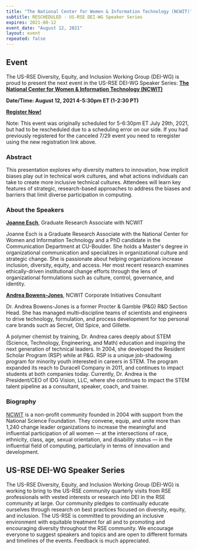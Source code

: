 ```yaml
---
title: "The National Center for Women & Information Technology (NCWIT)"
subtitle: RESCHEDULED - US-RSE DEI-WG Speaker Series
expires: 2021-08-12
event_date: "August 12, 2021"
layout: event
repeated: false
---
```



## Event

The US-RSE Diversity, Equity, and Inclusion Working Group (DEI-WG) is proud to
present the next event in the US-RSE DEI-WG Speaker Series: **[The National
Center for Women & Information Technology (NCWIT)](https://ncwit.org/)**

**Date/Time: August 12, 2021 4-5:30pm ET (1-2:30 PT)**

**[Register Now!](https://princeton.zoom.us/meeting/register/tJ0rd-yoqDgsGdND7R0BBVYdtcZ-AUBdy15g)**

Note: This event was originally scheduled for 5-6:30pm ET July 29th, 2021, but
had to be rescheduled due to a scheduling error on our side. 
If you had previously registered for the canceled 7/29 event you need to reregister using the new registration link above. 

### Abstract

This presentation explores why diversity matters to innovation, how implicit
biases play out in technical work cultures, and what actions individuals can
take to create more inclusive technical cultures.  Attendees will learn key
features of strategic, research-based approaches to address the biases and
barriers that limit diverse participation in computing. 

<!-- more -->

### About the Speakers


**[Joanne Esch](https://ncwit.org/profile/joanne-esch/)**, Graduate Research
Associate with NCWIT

Joanne Esch is a Graduate Research Associate with the National Center for Women
and Information Technology and a PhD candidate in the Communication Department
at CU-Boulder. She holds a Master's degree in organizational communication and
specializes in organizational culture and strategic change. She is passionate
about helping organizations increase inclusion, diversity, equity, and access.
Her most recent research examines ethically-driven institutional change efforts
through the lens of organizational formulations such as culture, control,
governance, and identity.

**[Andrea Bowens-Jones](https://ncwit.org/profile/andrea-bowens-jones/)**,
NCWIT Corporate Initiatives Consultant 

Dr. Andrea Bowens-Jones is a former Procter & Gamble (P&G) R&D Section Head.
She has managed multi–discipline teams of scientists and engineers to drive
technology, formulation, and process development for top personal care brands
such as Secret, Old Spice, and Gillette.

A polymer chemist by training, Dr. Andrea cares deeply about STEM (Science,
Technology, Engineering, and Math) education and inspiring the next generation
of technical leaders. In 2004, she developed the Resident Scholar Program (RSP)
while at P&G. RSP is a unique job-shadowing program for minority youth
interested in careers in STEM. The program expanded its reach to Duracell
Company in 2011, and continues to impact students at both companies today.
Currently, Dr. Andrea is the President/CEO of IDG Vision, LLC, where she
continues to impact the STEM talent pipeline as a consultant, speaker,
coach, and trainer.


### Biography

[NCWIT](https://ncwit.org/) is a non-profit community founded in 2004 with
support from the National Science Foundation. They convene, equip, and unite
more than 1,240 change leader organizations to increase the meaningful and
influential participation of all women — at the intersections of race,
ethnicity, class, age, sexual orientation, and disability status — in the
influential field of computing, particularly in terms of innovation and
development.


## US-RSE DEI-WG Speaker Series

The US-RSE Diversity, Equity, and Inclusion Working Group (DEI-WG) is working
to bring to the US-RSE community quarterly visits from RSE professionals with
vested interests or research into DEI in the RSE community at large. Our
community pledges to continually educate ourselves through research on best
practices focused on diversity, equity, and inclusion. The US-RSE is
committed to providing an inclusive environment with equitable treatment for
all and to promoting and encouraging diversity throughout the RSE community. We
encourage everyone to suggest speakers and topics and are open to different
formats and timelines of the events. Feedback is much appreciated.
